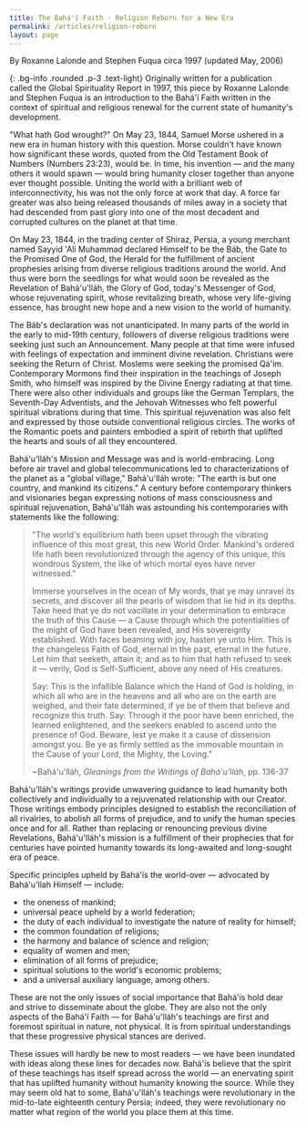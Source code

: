 ```yaml
---
title: The Bahá'í Faith - Religion Reborn for a New Era
permalink: /articles/religion-reborn
layout: page
---
```


By Roxanne Lalonde and Stephen Fuqua
circa 1997 (updated May, 2006)

{: .bg-info .rounded .p-3 .text-light}
Originally written for a publication called the Global Spirituality Report in
1997, this piece by Roxanne Lalonde and Stephen Fuqua is an introduction to the
Bahá'í Faith written in the context of spiritual and religious renewal for the
current state of humanity's development.

"What hath God wrought?" On May 23, 1844, Samuel Morse ushered in a new era in
human history with this question. Morse couldn't have known how significant
these words, quoted from the Old Testament Book of Numbers (Numbers 23:23),
would be. In time, his invention — and the many others it would spawn — would
bring humanity closer together than anyone ever thought possible. Uniting the
world with a brilliant web of interconnectivity, his was not the only force at
work that day. A force far greater was also being released thousands of miles
away in a society that had descended from past glory into one of the most
decadent and corrupted cultures on the planet at that time.

On May 23, 1844, in the trading center of Shiraz, Persia, a young merchant named
Sayyid 'Ali Muhammad declared Himself to be the Báb, the Gate to the Promised
One of God, the Herald for the fulfillment of ancient prophesies arising from
diverse religious traditions around the world. And thus were born the seedlings
for what would soon be revealed as the Revelation of Bahá'u'lláh, the Glory of
God, today's Messenger of God, whose rejuvenating spirit, whose revitalizing
breath, whose very life-giving essence, has brought new hope and a new vision to
the world of humanity.

The Báb's declaration was not unanticipated. In many parts of the world in the
early to mid-19th century, followers of diverse religious traditions were
seeking just such an Announcement. Many people at that time were infused with
feelings of expectation and imminent divine revelation. Christians were seeking
the Return of Christ. Moslems were seeking the promised Qá'ím. Contemporary
Mormons find their inspiration in the teachings of Joseph Smith, who himself was
inspired by the Divine Energy radiating at that time. There were also other
individuals and groups like the German Templars, the Seventh-Day Adventists, and
the Jehovah Witnesses who felt powerful spiritual vibrations during that time.
This spiritual rejuvenation was also felt and expressed by those outside
conventional religious circles. The works of the Romantic poets and painters
embodied a spirit of rebirth that uplifted the hearts and souls of all they
encountered.

Bahá'u'lláh's Mission and Message was and is world-embracing. Long before air
travel and global telecommunications led to characterizations of the planet as a
"global village," Bahá'u'lláh wrote: "The earth is but one country, and mankind
its citizens." A century before contemporary thinkers and visionaries began
expressing notions of mass consciousness and spiritual rejuvenation, Bahá'u'lláh
was astounding his contemporaries with statements like the following:

> "The world's equilibrium hath been upset through the vibrating influence of
> this most great, this new World Order. Mankind's ordered life hath been
> revolutionized through the agency of this unique, this wondrous System, the
> like of which mortal eyes have never witnessed."
>
> Immerse yourselves in the ocean of My words, that ye may unravel its secrets,
> and discover all the pearls of wisdom that lie hid in its depths. Take heed
> that ye do not vacillate in your determination to embrace the truth of this
> Cause — a Cause through which the potentialities of the might of God have been
> revealed, and His sovereignty established. With faces beaming with joy, hasten
> ye unto Him. This is the changeless Faith of God, eternal in the past, eternal
> in the future. Let him that seeketh, attain it; and as to him that hath
> refused to seek it — verily, God is Self-Sufficient, above any need of His
> creatures.
>
> Say: This is the infallible Balance which the Hand of God is holding, in which
> all who are in the heavens and all who are on the earth are weighed, and their
> fate determined, if ye be of them that believe and recognize this truth. Say:
> Through it the poor have been enriched, the learned enlightened, and the
> seekers enabled to ascend unto the presence of God. Beware, lest ye make it a
> cause of dissension amongst you. Be ye as firmly settled as the immovable
> mountain in the Cause of your Lord, the Mighty, the Loving."
>
> ~Bahá'u'lláh, _Gleanings from the Writings of Bahá'u'lláh_, pp. 136-37

Bahá'u'lláh's writings provide unwavering guidance to lead humanity both
collectively and individually to a rejuvenated relationship with our Creator.
Those writings embody principles designed to establish the reconciliation of all
rivalries, to abolish all forms of prejudice, and to unify the human species
once and for all. Rather than replacing or renouncing previous divine
Revelations, Bahá'u'lláh's mission is a fulfillment of their prophecies that for
centuries have pointed humanity towards its long-awaited and long-sought era of
peace.

Specific principles upheld by Bahá'ís the world-over — advocated by Bahá'u'llah
Himself — include:

* the oneness of mankind;
* universal peace upheld by a world federation;
* the duty of each individual to investigate the nature of reality for himself;
* the common foundation of religions;
* the harmony and balance of science and religion;
* equality of women and men;
* elimination of all forms of prejudice;
* spiritual solutions to the world's economic problems;
* and a universal auxiliary language, among others.

These are not the only issues of social importance that Bahá'ís hold dear and
strive to disseminate about the globe. They are also not the only aspects of the
Bahá'í Faith — for Bahá'u'lláh's teachings are first and foremost spiritual in
nature, not physical. It is from spiritual understandings that these progressive
physical stances are derived.

These issues will hardly be new to most readers — we have been inundated with
ideas along these lines for decades now. Bahá'ís believe that the spirit of
these teachings has itself spread across the world — an enervating spirit that
has uplifted humanity without humanity knowing the source. While they may seem
old hat to some, Bahá'u'lláh's teachings were revolutionary in the mid-to-late
eighteenth century Persia; indeed, they were revolutionary no matter what region
of the world you place them at this time.
